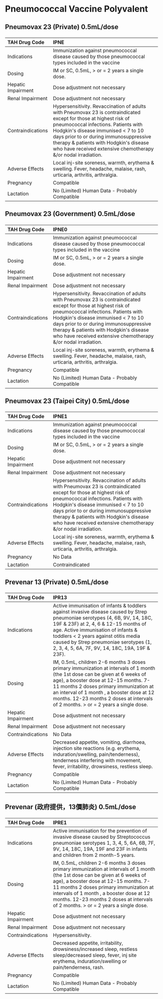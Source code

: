 # Pneumococcal Vaccine Polyvalent

## Pneumovax 23 (Private) 0.5mL/dose

##### 

| TAH Drug Code      | IPNE                                                                                                                                                                                                                                                                                                                                                 |
|:-------------------|:-----------------------------------------------------------------------------------------------------------------------------------------------------------------------------------------------------------------------------------------------------------------------------------------------------------------------------------------------------|
| Indications        | Immunization against pneumococcal disease caused by those pneumococcal types included in the vaccine                                                                                                                                                                                                                                                 |
| Dosing             | IM or SC, 0.5mL, > or = 2 years a single dose.                                                                                                                                                                                                                                                                                                       |
| Hepatic Impairment | Dose adjustment not necessary                                                                                                                                                                                                                                                                                                                        |
| Renal Impairment   | Dose adjustment not necessary                                                                                                                                                                                                                                                                                                                        |
| Contraindications  | Hypersensitivity. Revaccination of adults with Pneumovax 23 is contraindicated except for those at highest risk of pneumococcal infections. Patients with Hodgkin's disease immunised < 7 to 10 days prior to or during immunosuppressive therapy & patients with Hodgkin's disease who have received extensive chemotherapy &/or nodal irradiation. |
| Adverse Effects    | Local inj-site soreness, warmth, erythema & swelling. Fever, headache, malaise, rash, urticaria, arthritis, arthralgia.                                                                                                                                                                                                                              |
| Pregnancy          | Compatible                                                                                                                                                                                                                                                                                                                                           |
| Lactation          | No (Limited) Human Data - Probably Compatible                                                                                                                                                                                                                                                                                                        |

## Pneumovax 23 (Government) 0.5mL/dose

##### 

| TAH Drug Code      | IPNE0                                                                                                                                                                                                                                                                                                                                                |
|:-------------------|:-----------------------------------------------------------------------------------------------------------------------------------------------------------------------------------------------------------------------------------------------------------------------------------------------------------------------------------------------------|
| Indications        | Immunization against pneumococcal disease caused by those pneumococcal types included in the vaccine                                                                                                                                                                                                                                                 |
| Dosing             | IM or SC, 0.5mL, > or = 2 years a single dose.                                                                                                                                                                                                                                                                                                       |
| Hepatic Impairment | Dose adjustment not necessary                                                                                                                                                                                                                                                                                                                        |
| Renal Impairment   | Dose adjustment not necessary                                                                                                                                                                                                                                                                                                                        |
| Contraindications  | Hypersensitivity. Revaccination of adults with Pneumovax 23 is contraindicated except for those at highest risk of pneumococcal infections. Patients with Hodgkin's disease immunised < 7 to 10 days prior to or during immunosuppressive therapy & patients with Hodgkin's disease who have received extensive chemotherapy &/or nodal irradiation. |
| Adverse Effects    | Local inj-site soreness, warmth, erythema & swelling. Fever, headache, malaise, rash, urticaria, arthritis, arthralgia.                                                                                                                                                                                                                              |
| Pregnancy          | Compatible                                                                                                                                                                                                                                                                                                                                           |
| Lactation          | No (Limited) Human Data - Probably Compatible                                                                                                                                                                                                                                                                                                        |

## Pneumovax 23 (Taipei City) 0.5mL/dose

##### 

| TAH Drug Code      | IPNE1                                                                                                                                                                                                                                                                                                                                                |
|:-------------------|:-----------------------------------------------------------------------------------------------------------------------------------------------------------------------------------------------------------------------------------------------------------------------------------------------------------------------------------------------------|
| Indications        | Immunization against pneumococcal disease caused by those pneumococcal types included in the vaccine                                                                                                                                                                                                                                                 |
| Dosing             | IM or SC, 0.5mL, > or = 2 years a single dose.                                                                                                                                                                                                                                                                                                       |
| Hepatic Impairment | Dose adjustment not necessary                                                                                                                                                                                                                                                                                                                        |
| Renal Impairment   | Dose adjustment not necessary                                                                                                                                                                                                                                                                                                                        |
| Contraindications  | Hypersensitivity. Revaccination of adults with Pneumovax 23 is contraindicated except for those at highest risk of pneumococcal infections. Patients with Hodgkin's disease immunised < 7 to 10 days prior to or during immunosuppressive therapy & patients with Hodgkin's disease who have received extensive chemotherapy &/or nodal irradiation. |
| Adverse Effects    | Local inj-site soreness, warmth, erythema & swelling. Fever, headache, malaise, rash, urticaria, arthritis, arthralgia.                                                                                                                                                                                                                              |
| Pregnancy          | No Data                                                                                                                                                                                                                                                                                                                                              |
| Lactation          | Contraindicated                                                                                                                                                                                                                                                                                                                                      |

## Prevenar 13 (Private) 0.5mL/dose

##### 

| TAH Drug Code      | IPR13                                                                                                                                                                                                                                                                                                                                             |
|:-------------------|:--------------------------------------------------------------------------------------------------------------------------------------------------------------------------------------------------------------------------------------------------------------------------------------------------------------------------------------------------|
| Indications        | Active immunisation of infants & toddlers against invasive disease caused by Strep pneumoniae serotypes (4, 6B, 9V, 14, 18C, 19F & 23F) at 2, 4, 6 & 12-15 months of age. Active immunisation of infants & toddlers < 2 years against otitis media caused by Strep pneumoniae serotypes (1, 2, 3, 4, 5, 6A, 7F, 9V, 14, 18C, 19A, 19F & 23F).     |
| Dosing             | IM, 0.5mL, children 2-6 months 3 doses primary immunization at intervals of 1 month (the 1st dose can be given at 6 weeks of age), a booster dose at 12-15 months. 7-11 months 2 doses primary immunization at an interval of 1 month , a booster dose at 12 months. 12-23 months 2 doses at intervals of 2 months. > or = 2 years a single dose. |
| Hepatic Impairment | Dose adjustment not necessary                                                                                                                                                                                                                                                                                                                     |
| Renal Impairment   | Dose adjustment not necessary                                                                                                                                                                                                                                                                                                                     |
| Contraindications  | No Data                                                                                                                                                                                                                                                                                                                                           |
| Adverse Effects    | Decreased appetite, vomiting, diarrhoea, injection site reactions (e.g. erythema, induration/swelling, pain/tenderness), tenderness interfering with movement, fever, irritability, drowsiness, restless sleep.                                                                                                                                   |
| Pregnancy          | Compatible                                                                                                                                                                                                                                                                                                                                        |
| Lactation          | No (Limited) Human Data - Probably Compatible                                                                                                                                                                                                                                                                                                     |

## Prevenar (政府提供，13價肺炎) 0.5mL/dose

##### 

| TAH Drug Code      | IPRE1                                                                                                                                                                                                                                                                                                                                           |
|:-------------------|:------------------------------------------------------------------------------------------------------------------------------------------------------------------------------------------------------------------------------------------------------------------------------------------------------------------------------------------------|
| Indications        | Active immunisation for the prevention of invasive disease caused by Streptococcus pneumoniae serotypes 1, 3, 4, 5, 6A, 6B, 7F, 9V, 14, 18C, 19A, 19F and 23F in infants and children from 2 month-5 years.                                                                                                                                     |
| Dosing             | IM, 0.5mL, children 2-6 months 3 doses primary immunization at intervals of 1 month (the 1st dose can be given at 6 weeks of age), a booster dose at 12-15 months. 7-11 months 2 doses primary immunization at intervals of 1 month , a booster dose at 12 months. 12-23 months 2 doses at intervals of 2 months. > or = 2 years a single dose. |
| Hepatic Impairment | Dose adjustment not necessary                                                                                                                                                                                                                                                                                                                   |
| Renal Impairment   | Dose adjustment not necessary                                                                                                                                                                                                                                                                                                                   |
| Contraindications  | Hypersensitivity.                                                                                                                                                                                                                                                                                                                               |
| Adverse Effects    | Decreased appetite, irritability, drowsiness/increased sleep, restless sleep/decreased sleep, fever, inj site erythema, induration/swelling or pain/tenderness, rash.                                                                                                                                                                           |
| Pregnancy          | Compatible                                                                                                                                                                                                                                                                                                                                      |
| Lactation          | No (Limited) Human Data - Probably Compatible                                                                                                                                                                                                                                                                                                   |

